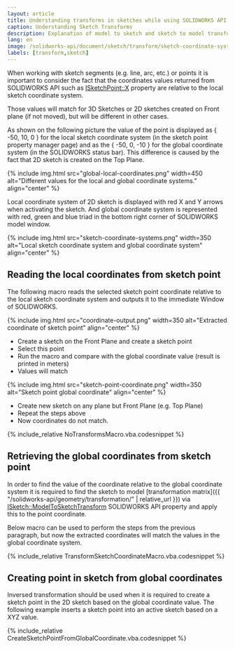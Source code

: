 ```yaml
---
layout: article
title: Understanding transforms in sketches while using SOLIDWORKS API
caption: Understanding Sketch Transforms
description: Explanation of model to sketch and sketch to model transformations in SOLIDWORKS API to properly calculate the coordinates of sketch segments
lang: en
image: /solidworks-api/document/sketch/transform/sketch-coordinate-systems.png
labels: [transform,sketch]
---
```

When working with sketch segments (e.g. line, arc, etc.) or points it is important to consider the fact that the coordinates values returned from SOLIDWORKS API such as [ISketchPoint::X](http://help.solidworks.com/2017/English/api/sldworksapi/SolidWorks.Interop.sldworks~SolidWorks.Interop.sldworks.ISketchPoint~X.html) property are relative to the local sketch coordinate system.

Those values will match for 3D Sketches or 2D sketches created on Front plane (if not moved), but will be different in other cases.

As shown on the following picture the value of the point is displayed as { -50, 10, 0 } for the local sketch coordinate system (in the sketch point property manager page) and as the { -50, 0, -10 } for the global coordinate system (in the SOLIDWORKS status bar). This difference is caused by the fact that 2D sketch is created on the Top Plane.

{% include img.html src="global-local-coordinates.png" width=450 alt="Different values for the local and global coordinate systems." align="center" %}

Local coordinate system of 2D sketch is displayed with red X and Y arrows when activating the sketch. And global coordinate system is represented with red, green and blue triad in the bottom right corner of SOLIDWORKS model window.

{% include img.html src="sketch-coordinate-systems.png" width=350 alt="Local sketch coordinate system and global coordinate system" align="center" %}

## Reading the local coordinates from sketch point

The following macro reads the selected sketch point coordinate relative to the local sketch coordinate system and outputs it to the immediate Window of SOLIDWORKS.

{% include img.html src="coordinate-output.png" width=350 alt="Extracted coordinate of sketch point" align="center" %}

* Create a sketch on the Front Plane and create a sketch point
* Select this point
* Run the macro and compare with the global coordinate value (result is printed in meters)
* Values will match

{% include img.html src="sketch-point-coordinate.png" width=350 alt="Sketch point global coordinate" align="center" %}

* Create new sketch on any plane but Front Plane (e.g. Top Plane)
* Repeat the steps above
* Now coordinates do not match.

{% include_relative NoTransformsMacro.vba.codesnippet %}

## Retrieving the global coordinates from sketch point

In order to find the value of the coordinate relative to the global coordinate system it is required to find the sketch to model [transformation matrix]({{ "/solidworks-api/geometry/transformation/" | relative_url }}) via [ISketch::ModelToSketchTransform](http://help.solidworks.com/2018/english/api/sldworksapi/SolidWorks.Interop.sldworks~SolidWorks.Interop.sldworks.ISketch~ModelToSketchTransform.html) SOLIDWORKS API property and apply this to the point coordinate.

Below macro can be used to perform the steps from the previous paragraph, but now the extracted coordinates will match the values in the global coordinate system.

{% include_relative TransformSketchCoordinateMacro.vba.codesnippet %}

## Creating point in sketch from global coordinates

Inversed transformation should be used when it is required to create a sketch point in the 2D sketch based on the global coordinate value. The following example inserts a sketch point into an active sketch based on a XYZ value.

{% include_relative CreateSketchPointFromGlobalCoordinate.vba.codesnippet %}
